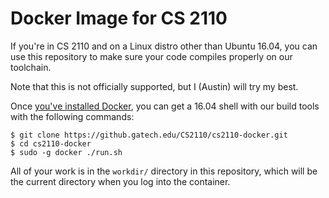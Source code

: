 Docker Image for CS 2110
========================

If you're in CS 2110 and on a Linux distro other than Ubuntu 16.04, you
can use this repository to make sure your code compiles properly on our
toolchain.

Note that this is not officially supported, but I (Austin) will try my
best.

Once [you've installed Docker][1], you can get a 16.04 shell with our
build tools with the following commands:

    $ git clone https://github.gatech.edu/CS2110/cs2110-docker.git
    $ cd cs2110-docker
    $ sudo -g docker ./run.sh

All of your work is in the `workdir/` directory in this repository,
which will be the current directory when you log into the container.

[1]: https://docs.docker.com/install/
